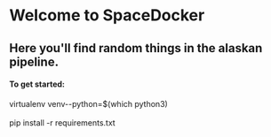 # Welcome to SpaceDocker

## Here you'll find random things in the alaskan pipeline. 

#### To get started:
 virtualenv venv--python=$(which python3) \
 \
 pip install -r requirements.txt
